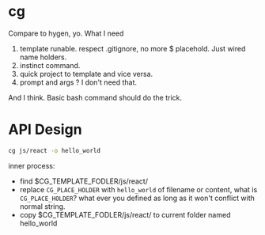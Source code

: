 # cg

Compare to hygen, yo. What I need

1. template runable. respect .gitignore, no more $ placehold. Just wired name holders. 
2. instinct command.
3. quick project to template and vice versa.
4. prompt and args ? I don't need that.


And I think. Basic bash command should do the trick. 

# API Design
``` bash
cg js/react -o hello_world 
```

inner process:
- find  $CG_TEMPLATE_FODLER/js/react/ 
- replace `CG_PLACE_HOLDER` with `hello_world` of filename or content, what is `CG_PLACE_HOLDER`? what ever you defined as long as it won't conflict with normal string.
- copy $CG_TEMPLATE_FODLER/js/react/  to current folder named hello_world


